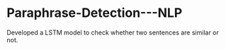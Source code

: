 # Paraphrase-Detection---NLP

Developed a LSTM model to check whether two sentences are similar or not.
